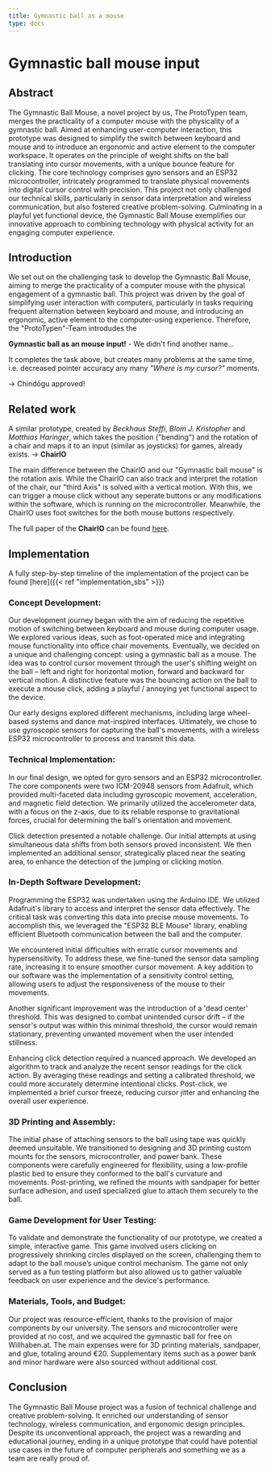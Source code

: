 ```yaml
---
title: Gymnastic ball as a mouse
type: docs
---
```


# Gymnastic ball mouse input

## Abstract

The Gymnastic Ball Mouse, a novel project by us, The ProtoTypen team, merges the practicality of a computer mouse with the physicality of a gymnastic ball. 
Aimed at enhancing user-computer interaction, this prototype was designed to simplify the switch between keyboard and mouse and to introduce an ergonomic 
and active element to the computer workspace. It operates on the principle of weight shifts on the ball translating into cursor movements, with a unique 
bounce feature for clicking. The core technology comprises gyro sensors and an ESP32 microcontroller, intricately programmed to translate physical 
movements into digital cursor control with precision. This project not only challenged our technical skills, particularly in sensor data interpretation 
and wireless communication, but also fostered creative problem-solving. Culminating in a playful yet functional device, the Gymnastic Ball Mouse 
exemplifies our innovative approach to combining technology with physical activity for an engaging computer experience.

## Introduction

We set out on the challenging task to develop the Gymnastic Ball Mouse, aiming to merge the practicality of a computer mouse with the physical engagement 
of a gymnastic ball. This project was driven by the goal of simplifying user interaction with computers, particularly in tasks requiring frequent 
alternation between keyboard and mouse, and introducing an ergonomic, active element to the computer-using experience. 
Therefore, the "ProtoTypen"-Team introdudes the

**Gymnastic ball as an mouse input!** - We didn't find another name...

It completes the task above, but creates many problems at the same time, i.e. decreased pointer accuracy any many *"Where is my cursor?"* moments.

-> Chindōgu approved!

## Related work 

A similar prototype, created by *Beckhaus Steffi*, *Blom J. Kristopher* and *Matthias Haringer*, which takes the position ("bending") and the rotation of a
chair and maps it to an input (similar as joysticks) for games, already exists. -> **ChairIO**

The main difference between the ChairIO and our "Gymnastic ball mouse" is the rotation axis. While the ChairIO can also track and interpret the rotation
of the chair, our "third Axis" is solved with a vertical motion. With this, we can trigger a mouse click without any seperate buttons or any modifications
within the software, which is running on the microcontroller. Meanwhile, the ChairIO uses foot switches for the both mouse buttons respectively.

The full paper of the **ChairIO** can be found [here](https://www.researchgate.net/publication/233819716_ChairIO--the_Chair-Based_Interface).

## Implementation 

A fully step-by-step timeline of the implementation of the project can be found [here]({{< ref "implementation_sbs" >}})

### Concept Development:

Our development journey began with the aim of reducing the repetitive motion of switching between keyboard and mouse during computer usage. We explored 
various ideas, such as foot-operated mice and integrating mouse functionality into office chair movements. Eventually, we decided on a unique and 
challenging concept: using a gymnastic ball as a mouse. The idea was to control cursor movement through the user's shifting weight on the ball – left and 
right for horizontal motion, forward and backward for vertical motion. A distinctive feature was the bouncing action on the ball to execute a mouse click, 
adding a playful / annoying yet functional aspect to the device.

Our early designs explored different mechanisms, including large wheel-based systems and dance mat-inspired interfaces. Ultimately, we chose to use 
gyroscopic sensors for capturing the ball's movements, with a wireless ESP32 microcontroller to process and transmit this data.

### Technical Implementation:

In our final design, we opted for gyro sensors and an ESP32 microcontroller. The core components were two ICM-20948 sensors from Adafruit, which provided 
multi-faceted data including gyroscopic movement, acceleration, and magnetic field detection. We primarily utilized the accelerometer data, with a focus 
on the z-axis, due to its reliable response to gravitational forces, crucial for determining the ball's orientation and movement.

Click detection presented a notable challenge. Our initial attempts at using simultaneous data shifts from both sensors proved inconsistent. We then 
implemented an additional sensor, strategically placed near the seating area, to enhance the detection of the jumping or clicking motion.

### In-Depth Software Development:

Programming the ESP32 was undertaken using the Arduino IDE. We utilized Adafruit's library to access and interpret the sensor data effectively. The 
critical task was converting this data into precise mouse movements. To accomplish this, we leveraged the "ESP32 BLE Mouse" library, enabling efficient 
Bluetooth communication between the ball and the computer.

We encountered initial difficulties with erratic cursor movements and hypersensitivity. To address these, we fine-tuned the sensor data sampling rate, 
increasing it to ensure smoother cursor movement. A key addition to our software was the implementation of a sensitivity control setting, allowing users 
to adjust the responsiveness of the mouse to their movements.

Another significant improvement was the introduction of a 'dead center' threshold. This was designed to combat unintended cursor drift – if the sensor's 
output was within this minimal threshold, the cursor would remain stationary, preventing unwanted movement when the user intended stillness.

Enhancing click detection required a nuanced approach. We developed an algorithm to track and analyze the recent sensor readings for the click action. By 
averaging these readings and setting a calibrated threshold, we could more accurately determine intentional clicks. Post-click, we implemented a brief 
cursor freeze, reducing cursor jitter and enhancing the overall user experience.

### 3D Printing and Assembly:

The initial phase of attaching sensors to the ball using tape was quickly deemed unsuitable. We transitioned to designing and 3D printing custom mounts 
for the sensors, microcontroller, and power bank. These components were carefully engineered for flexibility, using a low-profile plastic bed to ensure 
they conformed to the ball's curvature and movements. Post-printing, we refined the mounts with sandpaper for better surface adhesion, and used 
specialized glue to attach them securely to the ball.

### Game Development for User Testing:

To validate and demonstrate the functionality of our prototype, we created a simple, interactive game. This game involved users clicking on progressively 
shrinking circles displayed on the screen, challenging them to adapt to the ball mouse’s unique control mechanism. The game not only served as a fun 
testing platform but also allowed us to gather valuable feedback on user experience and the device's performance.

### Materials, Tools, and Budget:

Our project was resource-efficient, thanks to the provision of major components by our university. The sensors and microcontroller were provided at no 
cost, and we acquired the gymnastic ball for free on Willhaben.at. The main expenses were for 3D printing materials, sandpaper, and glue, totaling around 
€20. Supplementary items such as a power bank and minor hardware were also sourced without additional cost.

## Conclusion

The Gymnastic Ball Mouse project was a fusion of technical challenge and creative problem-solving. It enriched our understanding of sensor technology, 
wireless communication, and ergonomic design principles. Despite its unconventional approach, the project was a rewarding and educational journey, ending 
in a unique prototype that could have potential use cases in the future of computer peripherals and something we as a team are really proud of.